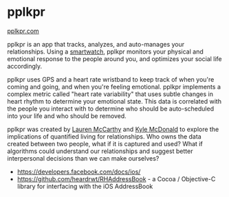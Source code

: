# pplkpr

[pplkpr.com](http://pplkpr.com)

pplkpr is an app that tracks, analyzes, and auto-manages your relationships. Using a [smartwatch](http://mioglobal.com), pplkpr monitors your physical and emotional response to the people around you, and optimizes your social life accordingly.

pplkpr uses GPS and a heart rate wristband to keep track of when you're coming and going, and when you're feeling emotional. pplkpr implements a complex metric called "heart rate variability" that uses subtle changes in heart rhythm to determine your emotional state. This data is correlated with the people you interact with to determine who should be auto-scheduled into your life and who should be removed.

pplkpr was created by [Lauren McCarthy](http://lauren-mccarthy.com) and [Kyle McDonald](http://kylemcdonald.net) to explore the implications of quantified living for relationships. Who owns the data created between two people, what if it is captured and used? What if algorithms could understand our relationships and suggest better interpersonal decisions than we can make ourselves?




* https://developers.facebook.com/docs/ios/
* https://github.com/heardrwt/RHAddressBook - a Cocoa / Objective-C library for interfacing with the iOS AddressBook
